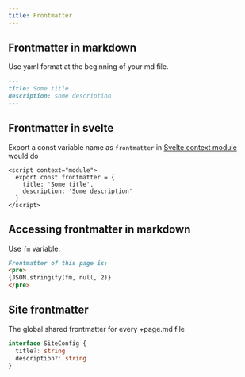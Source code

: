 ```yaml
---
title: Frontmatter
---
```


## Frontmatter in markdown

Use yaml format at the beginning of your md file.

```md
---
title: Some title
description: some description
---
```

## Frontmatter in svelte

Export a const variable name as `frontmatter` in [Svelte context module](https://svelte.dev/docs#component-format-script-context-module) would do

```svelte title="/src/routes/foo/+page.svelte"
<script context="module">
  export const frontmatter = {
    title: 'Some title',
    description: 'Some description'
  }
</script>
```

## Accessing frontmatter in markdown

Use `fm` variable:

```md live
Frontmatter of this page is: 
<pre>
{JSON.stringify(fm, null, 2)}
</pre>
```

## Site frontmatter

The global shared frontmatter for every +page.md file

```ts
interface SiteConfig {
  title?: string
  description?: string
}
```
